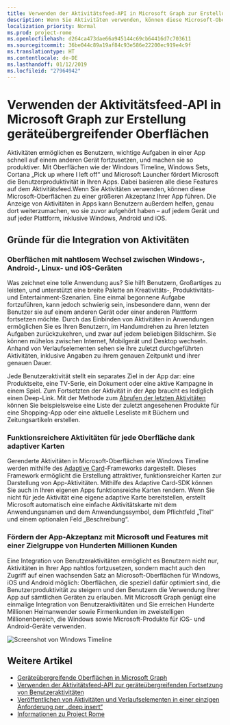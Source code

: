 ```yaml
---
title: Verwenden der Aktivitätsfeed-API in Microsoft Graph zur Erstellung geräteübergreifender Oberflächen
description: Wenn Sie Aktivitäten verwenden, können diese Microsoft-Oberflächen zu einer größeren Akzeptanz Ihrer App führen. Die Anzeige von Aktivitäten in Apps kann Benutzern außerdem helfen, genau dort weiterzumachen, wo sie zuvor aufgehört haben – auf jedem Gerät und auf jeder Plattform, inklusive Windows, Android und iOS.
localization_priority: Normal
ms.prod: project-rome
ms.openlocfilehash: d264ca473dae66a945144c69cb64416d7c703611
ms.sourcegitcommit: 36be044c89a19af84c93e586e22200ec919e4c9f
ms.translationtype: HT
ms.contentlocale: de-DE
ms.lasthandoff: 01/12/2019
ms.locfileid: "27964942"
---
```

# <a name="using-the-activity-feed-api-in-microsoft-graph-to-enable-cross-device-experiences"></a>Verwenden der Aktivitätsfeed-API in Microsoft Graph zur Erstellung geräteübergreifender Oberflächen

Aktivitäten ermöglichen es Benutzern, wichtige Aufgaben in einer App schnell auf einem anderen Gerät fortzusetzen, und machen sie so produktiver. Mit Oberflächen wie der Windows Timeline, Windows Sets, Cortana „Pick up where I left off“ und Microsoft Launcher fördert Microsoft die Benutzerproduktivität in Ihren Apps. Dabei basieren alle diese Features auf dem Aktivitätsfeed.Wenn Sie Aktivitäten verwenden, können diese Microsoft-Oberflächen zu einer größeren Akzeptanz Ihrer App führen. Die Anzeige von Aktivitäten in Apps kann Benutzern außerdem helfen, genau dort weiterzumachen, wo sie zuvor aufgehört haben – auf jedem Gerät und auf jeder Plattform, inklusive Windows, Android und iOS.

## <a name="why-integrate-with-activities"></a>Gründe für die Integration von Aktivitäten
### <a name="enable-experiences-that-flow-seamlessly-between-windows-android-linux-and-ios-devices"></a>Oberflächen mit nahtlosem Wechsel zwischen Windows-, Android-, Linux- und iOS-Geräten 
Was zeichnet eine tolle Anwendung aus? Sie hilft Benutzern, Großartiges zu leisten, und unterstützt eine breite Palette an Kreativitäts-, Produktivitäts- und Entertainment-Szenarien. Eine einmal begonnene Aufgabe fortzuführen, kann jedoch schwierig sein, insbesondere dann, wenn der Benutzer sie auf einem anderen Gerät oder einer anderen Plattform fortsetzen möchte. Durch das Einbinden von Aktivitäten in Anwendungen ermöglichen Sie es Ihren Benutzern, im Handumdrehen zu ihren letzten Aufgaben zurückzukehren, und zwar auf jedem beliebigen Bildschirm. Sie können mühelos zwischen Internet, Mobilgerät und Desktop wechseln. Anhand von Verlaufselementen sehen sie ihre zuletzt durchgeführten Aktivitäten, inklusive Angaben zu ihrem genauen Zeitpunkt und ihrer genauen Dauer.   

Jede Benutzeraktivität stellt ein separates Ziel in der App dar: eine Produktseite, eine TV-Serie, ein Dokument oder eine aktive Kampagne in einem Spiel. Zum Fortsetzten der Aktivität in der App braucht es lediglich einen Deep-Link. Mit der Methode zum [Abrufen der letzten Aktivitäten](/graph/api/projectrome-get-recent-activities?view=graph-rest-1.0) können Sie beispielsweise eine Liste der zuletzt angesehenen Produkte für eine Shopping-App oder eine aktuelle Leseliste mit Büchern und Zeitungsartikeln erstellen. 

### <a name="create-richer-activities-for-any-experience-with-adaptive-cards"></a>Funktionsreichere Aktivitäten für jede Oberfläche dank adaptiver Karten
Gerenderte Aktivitäten in Microsoft-Oberflächen wie Windows Timeline werden mithilfe des [Adaptive Card](https://adaptivecards.io/)-Frameworks dargestellt. Dieses Framework ermöglicht die Erstellung attraktiver, funktionsreicher Karten zur Darstellung von App-Aktivitäten. Mithilfe des Adaptive Card-SDK können Sie auch in Ihren eigenen Apps funktionsreiche Karten rendern. Wenn Sie nicht für jede Aktivität eine eigene adaptive Karte bereitstellen, erstellt Microsoft automatisch eine einfache Aktivitätskarte mit dem Anwendungsnamen und dem Anwendungssymbol, dem Pflichtfeld „Titel“ und einem optionalen Feld „Beschreibung“. 

### <a name="let-microsoft-help-drive-app-usage-with-features-that-reach-hundreds-of-millions-of-customers"></a>Fördern der App-Akzeptanz mit Microsoft und Features mit einer Zielgruppe von Hunderten Millionen Kunden
Eine Integration von Benutzeraktivitäten ermöglicht es Benutzern nicht nur, Aktivitäten in Ihrer App nahtlos fortzusetzen, sondern macht auch den Zugriff auf einen wachsenden Satz an Microsoft-Oberflächen für Windows, iOS und Android möglich: Oberflächen, die speziell dafür optimiert sind, die Benutzerproduktivität zu steigern und den Benutzern die Verwendung Ihrer App auf sämtlichen Geräten zu erlauben. Mit Microsoft Graph genügt eine einmalige Integration von Benutzeraktivitäten und Sie erreichen Hunderte Millionen Heimanwender sowie Firmenkunden im zweistelligen Millionenbereich, die Windows sowie Microsoft-Produkte für iOS- und Android-Geräte verwenden.

![Screenshot von Windows Timeline](https://winblogs.azureedge.net/win/2017/05/22-591a3ec9833f4.jpg)

## <a name="see-also"></a>Weitere Artikel

- [Geräteübergreifende Oberflächen in Microsoft Graph](cross-device-concept-overview.md)
- [Verwenden der Aktivitätsfeed-API zur geräteübergreifenden Fortsetzung von Benutzeraktivitäten](/graph/api/resources/activity-feed-api-overview?view=graph-rest-1.0)
- [Veröffentlichen von Aktivitäten und Verlaufselementen in einer einzigen Anforderung per „deep insert“](/graph/api/projectrome-put-activity?view=graph-rest-1.0#example-2---deep-insert)
- [Informationen zu Project Rome](https://aka.ms/projectrome)
